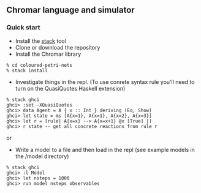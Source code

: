 ## Chromar language and simulator

### Quick start
* Install the [stack](https://docs.haskellstack.org/en/stable/README/#how-to-install) tool
* Clone or download the repository
* Install the Chromar library
```
% cd coloured-petri-nets
% stack install
```
* Investigate things in the repl. (To use conrete syntax rule you'll need to turn on the QuasiQuotes Haskell extension)
```
% stack ghci
ghci> :set -XQuasiQuotes
ghci> data Agent = A { x :: Int } deriving (Eq, Show)
ghci> let state = ms [A{x=1}, A{x=1}, A{x=2}, A{x=3}]
ghci> let r = [rule| A{x=x} --> A{x=x+1} @x [True] |]
ghci> r state -- get all concrete reactions from rule r
```
or
* Write a model to a file and then load in the repl (see example models in the /model directory)
```
% stack ghci
ghci> :l Model
ghci> let nsteps = 1000
ghci> run model nsteps observables
```